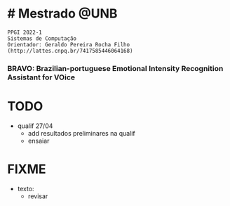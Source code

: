 # # Mestrado @UNB

    PPGI 2022-1
    Sistemas de Computação
    Orientador: Geraldo Pereira Rocha Filho (http://lattes.cnpq.br/7417585446064168)

### BRAVO: **B**razilian-portuguese Emotional Intensity **R**ecognition **A**ssistant for **VO**ice

# TODO
- qualif 27/04
    - add resultados preliminares na qualif
    - ensaiar

# FIXME
- texto:
    - revisar
